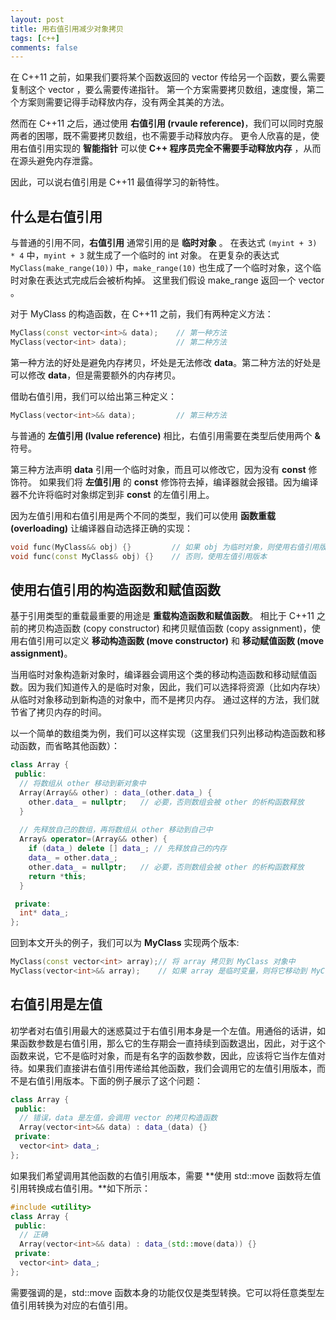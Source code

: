 ```yaml
---
layout: post
title: 用右值引用减少对象拷贝
tags: [c++]
comments: false
---
```


在 C++11 之前，如果我们要将某个函数返回的 vector 传给另一个函数，要么需要复制这个 vector ，要么需要传递指针。
第一个方案需要拷贝数组，速度慢，第二个方案则需要记得手动释放内存，没有两全其美的方法。

然而在 C++11 之后，通过使用 **右值引用 (rvaule reference)**，我们可以同时克服两者的困哪，既不需要拷贝数组，也不需要手动释放内存。
更令人欣喜的是，使用右值引用实现的 **智能指针** 可以使 **C++ 程序员完全不需要手动释放内存** ，从而在源头避免内存泄露。

因此，可以说右值引用是 C++11 最值得学习的新特性。

<!--more-->

## 什么是右值引用 ##

与普通的引用不同，**右值引用** 通常引用的是 **临时对象** 。
在表达式 `(myint + 3) * 4` 中，`myint + 3` 就生成了一个临时的 int 对象。
在更复杂的表达式 `MyClass(make_range(10))` 中，`make_range(10)` 也生成了一个临时对象，这个临时对象在表达式完成后会被析构掉。
这里我们假设 make_range 返回一个 vector 。

对于 MyClass 的构造函数，在 C++11 之前，我们有两种定义方法：

```cpp
MyClass(const vector<int>& data);    // 第一种方法
MyClass(vector<int> data);           // 第二种方法
```

第一种方法的好处是避免内存拷贝，坏处是无法修改 **data**。第二种方法的好处是可以修改 **data**，但是需要额外的内存拷贝。

借助右值引用，我们可以给出第三种定义：

```cpp
MyClass(vector<int>&& data);         // 第三种方法
```

与普通的 **左值引用 (lvalue reference)** 相比，右值引用需要在类型后使用两个 **&** 符号。

第三种方法声明 **data** 引用一个临时对象，而且可以修改它，因为没有 **const** 修饰符。
如果我们将 **左值引用** 的 **const** 修饰符去掉，编译器就会报错。因为编译器不允许将临时对象绑定到非 **const** 的左值引用上。

因为左值引用和右值引用是两个不同的类型，我们可以使用 **函数重载 (overloading)** 让编译器自动选择正确的实现：

```cpp
void func(MyClass&& obj) {}         // 如果 obj 为临时对象，则使用右值引用版本
void func(const MyClass& obj) {}    // 否则，使用左值引用版本
```

## 使用右值引用的构造函数和赋值函数 ##

基于引用类型的重载最重要的用途是 **重载构造函数和赋值函数**。
相比于 C++11 之前的拷贝构造函数 (copy constructor) 和拷贝赋值函数 (copy assignment)，使用右值引用可以定义 **移动构造函数 (move constructor)** 和
**移动赋值函数 (move assignment)**。

当用临时对象构造新对象时，编译器会调用这个类的移动构造函数和移动赋值函数。因为我们知道传入的是临时对象，因此，我们可以选择将资源（比如内存块）从临时对象移动到新构造的对象中，而不是拷贝内存。
通过这样的方法，我们就节省了拷贝内存的时间。

以一个简单的数组类为例，我们可以这样实现（这里我们只列出移动构造函数和移动函数，而省略其他函数）：

```cpp
class Array {
 public:
  // 将数组从 other 移动到新对象中
  Array(Array&& other) : data_(other.data_) {
    other.data_ = nullptr;   // 必要，否则数组会被 other 的析构函数释放
  }
  
  // 先释放自己的数组，再将数组从 other 移动到自己中
  Array& operator=(Array&& other) {
    if (data_) delete [] data_; // 先释放自己的内存
    data_ = other.data_;
    other.data_ = nullptr;   // 必要，否则数组会被 other 的析构函数释放
    return *this;
  }

 private:
  int* data_;
};
```

回到本文开头的例子，我们可以为 **MyClass** 实现两个版本:

```cpp
MyClass(const vector<int> array);// 将 array 拷贝到 MyClass 对象中
MyClass(vector<int>&& array);    // 如果 array 是临时变量，则将它移动到 MyClass 对象中
```

## 右值引用是左值 ##

初学者对右值引用最大的迷惑莫过于右值引用本身是一个左值。用通俗的话讲，如果函数参数是右值引用，那么它的生存期会一直持续到函数退出，因此，对于这个函数来说，它不是临时对象，而是有名字的函数参数，因此，应该将它当作左值对待。如果我们直接讲右值引用传递给其他函数，我们会调用它的左值引用版本，而不是右值引用版本。下面的例子展示了这个问题：

```cpp
class Array {
 public:
  // 错误，data 是左值，会调用 vector 的拷贝构造函数
  Array(vector<int>&& data) : data_(data) {}
 private:
  vector<int> data_;
};
```

如果我们希望调用其他函数的右值引用版本，需要 **使用 std::move 函数将左值引用转换成右值引用。**如下所示：

```cpp
#include <utility>
class Array {
 public:
  // 正确
  Array(vector<int>&& data) : data_(std::move(data)) {}
 private:
  vector<int> data_;
};
```

需要强调的是，std::move 函数本身的功能仅仅是类型转换。它可以将任意类型左值引用转换为对应的右值引用。
